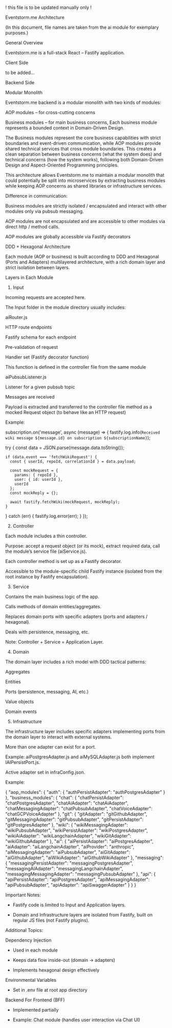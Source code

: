 ! this file is to be updated manually only !

Eventstorm.me Architecture

(In this document, file names are taken from the ai module for exemplary purposes.)

General Overview

Eventstorm.me is a full-stack React – Fastify application.

Client Side

to be added…

Backend Side

Modular Monolith

Eventstorm.me backend is a modular monolith with two kinds of modules:

AOP modules – for cross-cutting concerns

Business modules – for main business concerns, 
Each business module represents a bounded context in Domain-Driven Design.

The Business modules represent the core business capabilities with strict boundaries and event-driven communication, while AOP modules provide shared technical services that cross module boundaries. This creates a clean separation between business concerns (what the system does) and technical concerns (how the system works), following both Domain-Driven Design and Aspect-Oriented Programming principles.

This architecture allows Eventstorm.me to maintain a modular monolith that could potentially be split into microservices by extracting business modules while keeping AOP concerns as shared libraries or infrastructure services.

Difference in communication:

Business modules are strictly isolated / encapsulated and interact with other modules only via pubsub messaging.

AOP modules are not encapsulated and are accessible to other modules via direct http / method calls.

AOP modules are globally accessible via Fastify decorators

DDD + Hexagonal Architecture

Each module (AOP or business) is built according to DDD and Hexagonal (Ports and Adapters) multilayered architecture, with a rich domain layer and strict isolation between layers.

Layers in Each Module
1. Input

Incoming requests are accepted here.

The Input folder in the module directory usually includes:

aiRouter.js

HTTP route endpoints

Fastify schema for each endpoint

Pre-validation of request

Handler set (Fastify decorator function)

This function is defined in the controller file from the same module

aiPubsubListener.js

Listener for a given pubsub topic

Messages are received

Payload is extracted and transferred to the controller file method as a mocked Request object (to behave like an HTTP request)

Example:

subscription.on('message', async (message) => {
  fastify.log.info(`Received wiki message ${message.id} on subscription ${subscriptionName}`);

  try {
    const data = JSON.parse(message.data.toString());

    if (data.event === 'fetchWikiRequest') {
      const { userId, repoId, correlationId } = data.payload;

      const mockRequest = {
        params: { repoId },
        user: { id: userId },
        userId
      };
      const mockReply = {};

      await fastify.fetchWiki(mockRequest, mockReply);
    }
  } catch (err) {
    fastify.log.error(err);
  }
});

2. Controller

Each module includes a thin controller.

Purpose: accept a request object (or its mock), extract required data, call the module’s service file (aiService.js).

Each controller method is set up as a Fastify decorator.

Accessible to the module-specific child Fastify instance (isolated from the root instance by Fastify encapsulation).

3. Service

Contains the main business logic of the app.

Calls methods of domain entities/aggregates.

Replaces domain ports with specific adapters (ports and adapters / hexagonal).

Deals with persistence, messaging, etc.

Note: Controller + Service = Application Layer.

4. Domain

The domain layer includes a rich model with DDD tactical patterns:

Aggregates

Entities

Ports (persistence, messaging, AI, etc.)

Value objects

Domain events

5. Infrastructure

The infrastructure layer includes specific adapters implementing ports from the domain layer to interact with external systems.

More than one adapter can exist for a port.

Example: aiPostgresAdapter.js and aiMySQLAdapter.js both implement IAIPersistPort.js.

Active adapter set in infraConfig.json.

Example:

{
  "aop_modules": {
    "auth": {
      "authPersistAdapter": "authPostgresAdapter"
    }
  },
  "business_modules": {
    "chat": {
      "chatPersistAdapter": "chatPostgresAdapter",
      "chatAiAdapter": "chatAiAdapter",
      "chatMessagingAdapter": "chatPubsubAdapter",
      "chatVoiceAdapter": "chatGCPVoiceAdapter"
    },
    "git": {
      "gitAdapter": "gitGithubAdapter",
      "gitMessagingAdapter": "gitPubsubAdapter",
      "gitPersistAdapter": "gitPostgresAdapter"
    },
    "wiki": {
      "wikiMessagingAdapter": "wikiPubsubAdapter",
      "wikiPersistAdapter": "wikiPostgresAdapter",
      "wikiAiAdapter": "wikiLangchainAdapter",
      "wikiGitAdapter": "wikiGithubAdapter"
    },
    "ai": {
      "aiPersistAdapter": "aiPostgresAdapter",
      "aiAdapter": "aiLangchainAdapter",
      "aiProvider": "anthropic",
      "aiMessagingAdapter": "aiPubsubAdapter",
      "aiGitAdapter": "aiGithubAdapter",
      "aiWikiAdapter": "aiGithubWikiAdapter"
    },
    "messaging": {
      "messagingPersistAdapter": "messagingPostgresAdapter",
      "messagingAIAdapter": "messagingLangchainAdapter",
      "messagingMessagingAdapter": "messagingPubsubAdapter"
    },
    "api": {
      "apiPersistAdapter": "apiPostgresAdapter",
      "apiMessagingAdapter": "apiPubsubAdapter",
      "apiAdapter": "apiSwaggerAdapter"
    }
  }
}

Important Notes:

- Fastify code is limited to Input and Application layers.

- Domain and Infrastructure layers are isolated from Fastify, built on regular JS files (not Fastify plugins).

Additional Topics:

Dependency Injection

- Used in each module

- Keeps data flow inside-out (domain → adapters)

- Implements hexagonal design effectively

Environmental Variables

- Set in .env file at root app directory

Backend For Frontend (BFF)

- Implemented partially

- Example: Chat module (handles user interaction via Chat UI)